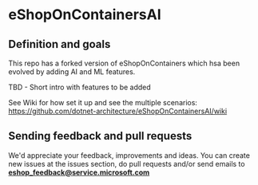 # eShopOnContainersAI 

## Definition and goals

This repo has a forked version of eShopOnContainers which hsa been evolved by adding AI and ML features.

TBD - Short intro with features to be added

See Wiki for how set it up and see the multiple scenarios:
https://github.com/dotnet-architecture/eShopOnContainersAI/wiki

## Sending feedback and pull requests
We'd appreciate your feedback, improvements and ideas.
You can create new issues at the issues section, do pull requests and/or send emails to **eshop_feedback@service.microsoft.com**


